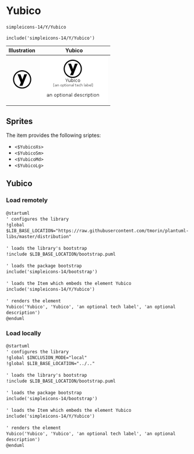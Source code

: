 # Yubico


```text
simpleicons-14/Y/Yubico
```

```text
include('simpleicons-14/Y/Yubico')
```



| Illustration | Yubico |
| :---: | :---: |
| ![illustration for Illustration](../../simpleicons-14/Y/Yubico.png) | ![illustration for Yubico](../../simpleicons-14/Y/Yubico.Local.png) |



## Sprites
The item provides the following sriptes:

- `<$YubicoXs>`
- `<$YubicoSm>`
- `<$YubicoMd>`
- `<$YubicoLg>`





## Yubico

### Load remotely
```plantuml
@startuml
' configures the library
!global $LIB_BASE_LOCATION="https://raw.githubusercontent.com/tmorin/plantuml-libs/master/distribution"

' loads the library's bootstrap
!include $LIB_BASE_LOCATION/bootstrap.puml

' loads the package bootstrap
include('simpleicons-14/bootstrap')

' loads the Item which embeds the element Yubico
include('simpleicons-14/Y/Yubico')

' renders the element
Yubico('Yubico', 'Yubico', 'an optional tech label', 'an optional description')
@enduml
```

### Load locally
```plantuml
@startuml
' configures the library
!global $INCLUSION_MODE="local"
!global $LIB_BASE_LOCATION="../.."

' loads the library's bootstrap
!include $LIB_BASE_LOCATION/bootstrap.puml

' loads the package bootstrap
include('simpleicons-14/bootstrap')

' loads the Item which embeds the element Yubico
include('simpleicons-14/Y/Yubico')

' renders the element
Yubico('Yubico', 'Yubico', 'an optional tech label', 'an optional description')
@enduml
```

